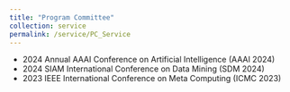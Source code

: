 ```yaml
---
title: "Program Committee"
collection: service
permalink: /service/PC_Service
---
```


- 2024 Annual AAAI Conference on Artificial Intelligence (AAAI 2024)
- 2024 SIAM International Conference on Data Mining (SDM 2024)
- 2023 IEEE International Conference on Meta Computing (ICMC 2023)
